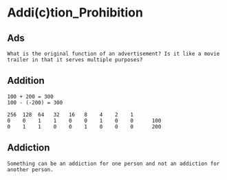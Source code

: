 # Addi(c)tion_Prohibition

## Ads
    What is the original function of an advertisement? Is it like a movie trailer in that it serves multiple purposes? 

## Addition
    100 + 200 = 300
    100 - (-200) = 300

    256  128  64   32   16   8    4    2    1
    0    0    1    1    0    0    1    0    0      100
    0    1    1    0    0    1    0    0    0      200

## Addiction
    Something can be an addiction for one person and not an addiction for another person.
